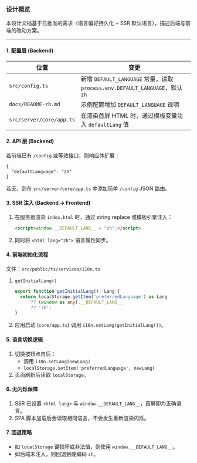 ### 设计概览
本设计文档基于已批准的需求（语言偏好持久化 + SSR 默认语言），描述后端与前端的改动方案。

---

#### 1. 配置层 (Backend)
| 位置 | 变更 |
|------|------|
| `src/config.ts` | 新增 `DEFAULT_LANGUAGE` 常量，读取 `process.env.DEFAULT_LANGUAGE`，默认 `zh` |
| `docs/README-zh.md` | 示例配置增加 `DEFAULT_LANGUAGE` 说明 |
| `src/server/core/app.ts` | 在渲染首屏 HTML 时，通过模板变量注入 `defaultLang` 值 |

#### 2. API 层 (Backend)
若前端已有 `/config` 或等效接口，则响应体扩展：
```jsonc
{
  "defaultLanguage": "zh"
}
```
若无，则在 `src/server/core/app.ts` 中添加简单 `/config` JSON 路由。

#### 3. SSR 注入 (Backend → Frontend)
1. 在服务器渲染 `index.html` 时，通过 string replace 或模板引擎注入：
   ```html
   <script>window.__DEFAULT_LANG__ = "zh";</script>
   ```
2. 同时将 `<html lang="zh">` 语言属性同步。

#### 4. 前端初始化流程
文件：`src/public/ts/services/i18n.ts`
1. `getInitialLang()`
   ```ts
   export function getInitialLang(): Lang {
     return localStorage.getItem('preferredLanguage') as Lang
         ?? (window as any).__DEFAULT_LANG__
         ?? 'zh';
   }
   ```
2. 应用启动 (`core/app.ts`) 调用 `i18n.setLang(getInitialLang())`。

#### 5. 语言切换逻辑
1. 切换按钮点击后：
   - 调用 `i18n.setLang(newLang)`
   - `localStorage.setItem('preferredLanguage', newLang)`
2. 页面刷新后读取 `localStorage`。

#### 6. 无闪烁保障
1. SSR 已设置 `<html lang>` 与 `window.__DEFAULT_LANG__`，首屏即为正确语言。
2. SPA 脚本加载后会读取相同语言，不会发生重新渲染闪烁。

#### 7. 回退策略
- 如 `localStorage` 键损坏或非法值，则使用 `window.__DEFAULT_LANG__`。
- 如后端未注入，则回退到硬编码 `zh`。
